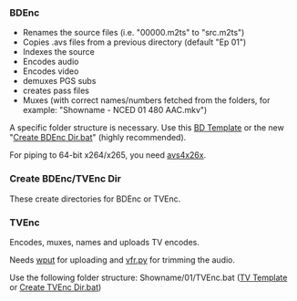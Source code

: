 ### BDEnc ###
- Renames the source files (i.e. "00000.m2ts" to "src.m2ts")
- Copies .avs files from a previous directory (default "Ep 01")
- Indexes the source
- Encodes audio
- Encodes video
- demuxes PGS subs
- creates pass files
- Muxes (with correct names/numbers fetched from the folders, for example: "Showname - NCED 01 480 AAC.mkv")

A specific folder structure is necessary. Use this [BD Template](https://db.tt/295TS1NH) or the new "[Create BDEnc Dir.bat](https://github.com/anonymlol/Encoding_automation_scripts/blob/master/Create%20BDEnc%20Dir.bat)" (highly recommended).

For piping to 64-bit x264/x265, you need [avs4x26x](http://forum.doom9.org/showthread.php?t=162656).

### Create BDEnc/TVEnc Dir ###
These create directories for BDEnc or TVEnc.

### TVEnc ###
Encodes, muxes, names and uploads TV encodes. 

Needs [wput](http://wput.sourceforge.net/) for uploading and [vfr.py](https://github.com/wiiaboo/vfr/releases) for trimming the audio.

Use the following folder structure: Showname/01/TVEnc.bat ([TV Template](https://db.tt/KL9PKl0t) or [Create TVEnc Dir.bat](https://github.com/anonymlol/Encoding_automation_scripts/blob/master/Create%20TVEnc%20Dir.bat))
